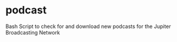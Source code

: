 podcast
=======

Bash Script to check for and download new podcasts for the Jupiter Broadcasting Network
